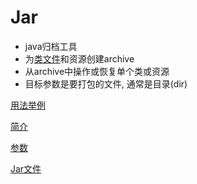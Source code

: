 # Jar

- java归档工具
- 为[类文件](java-class-file.md)和资源创建archive
- 从archive中操作或恢复单个类或资源
- 目标参数是要打包的文件, 通常是目录(dir)

[用法举例](java-command-jar-example.md)

[简介](java-command-jar-synopsis.md)

[参数](java-command-jar-options.md)

[Jar文件](java-jar-file.md)